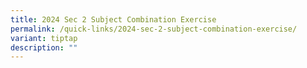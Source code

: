 ```yaml
---
title: 2024 Sec 2 Subject Combination Exercise
permalink: /quick-links/2024-sec-2-subject-combination-exercise/
variant: tiptap
description: ""
---
```

<p></p>